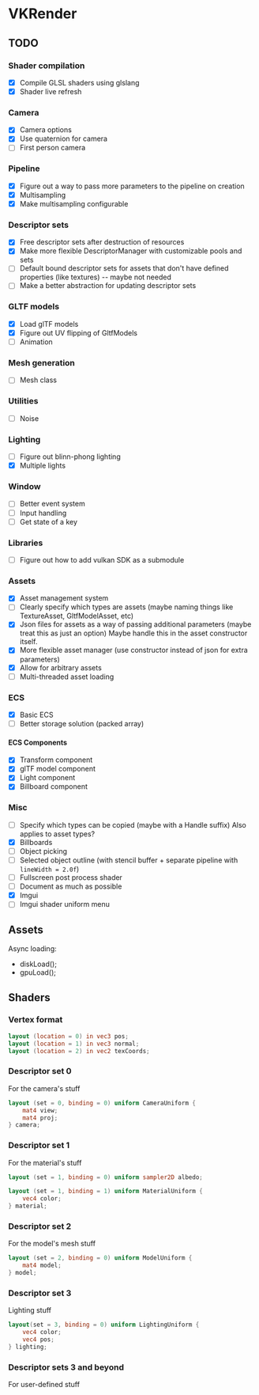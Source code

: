 # VKRender

## TODO
### Shader compilation
- [x] Compile GLSL shaders using glslang
- [x] Shader live refresh

### Camera
- [x] Camera options
- [x] Use quaternion for camera
- [ ] First person camera

### Pipeline
- [x] Figure out a way to pass more parameters to the pipeline on creation
- [x] Multisampling
- [x] Make multisampling configurable

### Descriptor sets
- [x] Free descriptor sets after destruction of resources
- [x] Make more flexible DescriptorManager with customizable pools and sets
- [ ] Default bound descriptor sets for assets that don't have defined
      properties (like textures) -- maybe not needed
- [ ] Make a better abstraction for updating descriptor sets

### GLTF models
- [x] Load glTF models
- [x] Figure out UV flipping of GltfModels
- [ ] Animation

### Mesh generation
- [ ] Mesh class

### Utilities
- [ ] Noise

### Lighting
- [ ] Figure out blinn-phong lighting
- [x] Multiple lights

### Window
- [ ] Better event system
- [ ] Input handling
- [ ] Get state of a key

### Libraries
- [ ] Figure out how to add vulkan SDK as a submodule

### Assets
- [x] Asset management system
- [ ] Clearly specify which types are assets (maybe naming things like TextureAsset, GltfModelAsset, etc)
- [x] Json files for assets as a way of passing additional parameters (maybe treat this as just an option)
      Maybe handle this in the asset constructor itself.
- [x] More flexible asset manager (use constructor instead of json for extra parameters)
- [x] Allow for arbitrary assets
- [ ] Multi-threaded asset loading

### ECS
- [x] Basic ECS
- [ ] Better storage solution (packed array)

#### ECS Components
- [x] Transform component
- [x] glTF model component
- [x] Light component
- [x] Billboard component

### Misc
- [ ] Specify which types can be copied (maybe with a Handle suffix)
      Also applies to asset types?
- [x] Billboards
- [ ] Object picking
- [ ] Selected object outline (with stencil buffer + separate pipeline with `lineWidth = 2.0f`)
- [ ] Fullscreen post process shader
- [ ] Document as much as possible
- [x] Imgui
- [ ] Imgui shader uniform menu

## Assets
Async loading:
- diskLoad();
- gpuLoad();


## Shaders
### Vertex format
```glsl
layout (location = 0) in vec3 pos;
layout (location = 1) in vec3 normal;
layout (location = 2) in vec2 texCoords;
```

### Descriptor set 0
For the camera's stuff
```glsl
layout (set = 0, binding = 0) uniform CameraUniform {
    mat4 view;
    mat4 proj;
} camera;
```

### Descriptor set 1
For the material's stuff
```glsl
layout (set = 1, binding = 0) uniform sampler2D albedo;

layout (set = 1, binding = 1) uniform MaterialUniform {
    vec4 color;
} material;
```

### Descriptor set 2
For the model's mesh stuff
```glsl
layout (set = 2, binding = 0) uniform ModelUniform {
    mat4 model;
} model;
```

### Descriptor set 3
Lighting stuff
```glsl
layout(set = 3, binding = 0) uniform LightingUniform {
    vec4 color;
    vec4 pos;
} lighting;
```

### Descriptor sets 3 and beyond
For user-defined stuff
